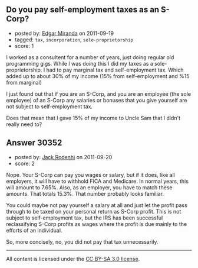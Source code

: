 ## Do you pay self-employment taxes as an S-Corp?

- posted by: [Edgar Miranda](https://stackexchange.com/users/-1/12109-edgar-miranda) on 2011-09-19
- tagged: `tax`, `incorporation`, `sole-proprietorship`
- score: 1

I worked as a consultent for a number of years, just doing regular old programming gigs. While I was doing this I did my taxes as a sole-proprietorship. I had to pay marginal tax and self-employment tax. Which added up to about 30% of my income (15% from self-employment and %15 from marginal)

I just found out that if you are an S-Corp, and you are an employee (the sole employee) of an S-Corp any salaries or bonuses that you give yourself are not subject to self-employment tax.

Does that mean that I gave 15% of my income to Uncle Sam that I didn't really need to?


## Answer 30352

- posted by: [Jack Rodenhi](https://stackexchange.com/users/-1/1839-jack-rodenhi) on 2011-09-20
- score: 2

Nope. Your S-Corp can pay you wages or salary, but if it does, like all employers, it will have to withhold FICA and Medicare. In normal years, this will amount to 7.65%. Also, as an employer, you have to match these amounts. That totals 15.3%. That number probably looks familiar. 

You could maybe not pay yourself a salary at all and just let the profit pass through to be taxed on your personal return as S-Corp profit. This is not subject to self-employment tax, but the IRS has been successful reclassifying S-Corp profits as wages where the profit is due mainly to the efforts of an individual. 

So, more concisely, no, you did not pay that tax unnecessarily. 



---

All content is licensed under the [CC BY-SA 3.0 license](https://creativecommons.org/licenses/by-sa/3.0/).
